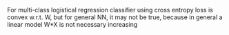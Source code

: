 For multi-class logistical regression classifier using cross entropy loss is
convex w.r.t. W, but for general NN, it may not be true, because in general a
linear model W*X is not necessary increasing
